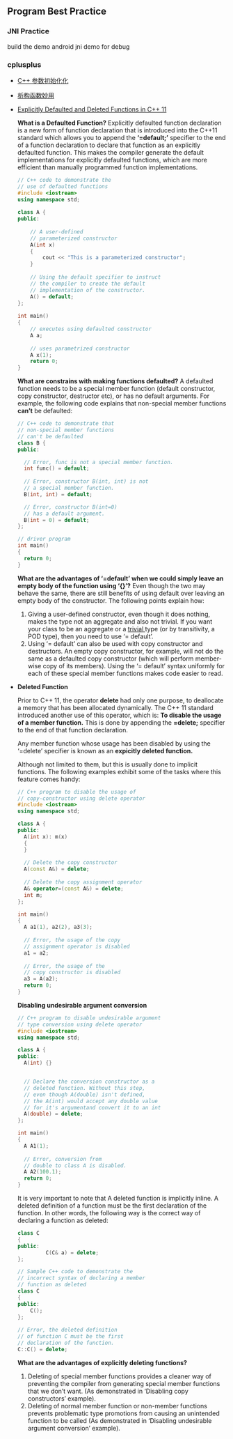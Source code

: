 ## Program Best Practice

### JNI Practice

build the demo android jni demo for debug 

### cplusplus
- [C++ 参数初始化化](https://www.zfl9.com/cpp-class.html)

- [析构函数妙用](https://www.jianshu.com/p/74bfdf3c1823)

- [Explicitly Defaulted and Deleted Functions in C++ 11](https://www.geeksforgeeks.org/explicitly-defaulted-deleted-functions-c-11/)

  **What is a Defaulted Function?**
  Explicitly defaulted function declaration is a new form of function declaration that is introduced into the C++11 standard which allows you to append the **‘=default;’** specifier to the end of a function declaration to declare that function as an explicitly defaulted function. This makes the compiler generate the default implementations for explicitly defaulted functions, which are more efficient than manually programmed function implementations.

  ```c++
  // C++ code to demonstrate the 
  // use of defaulted functions 
  #include <iostream> 
  using namespace std; 
    
  class A { 
  public: 
    
      // A user-defined  
      // parameterized constructor 
      A(int x)  
      { 
          cout << "This is a parameterized constructor"; 
      } 
        
      // Using the default specifier to instruct 
      // the compiler to create the default  
      // implementation of the constructor. 
      A() = default;  
  }; 
    
  int main() 
  { 
      // executes using defaulted constructor 
      A a;  
        
      // uses parametrized constructor 
      A x(1);  
      return 0; 
  } 
  ```

  

  **What are constrains with making functions defaulted?**
  A defaulted function needs to be a special member function (default constructor, copy constructor, destructor etc), or has no default arguments. For example, the following code explains that non-special member functions **can’t** be defaulted:

  ```c++
  // C++ code to demonstrate that 
  // non-special member functions 
  // can't be defaulted 
  class B { 
  public: 
  
  	// Error, func is not a special member function. 
  	int func() = default; 
  	
  	// Error, constructor B(int, int) is not 
  	// a special member function. 
  	B(int, int) = default; 
  
  	// Error, constructor B(int=0) 
  	// has a default argument. 
  	B(int = 0) = default; 
  }; 
  
  // driver program 
  int main() 
  { 
  	return 0; 
  } 
  
  ```

  

  

  **What are the advantages of ‘=default’ when we could simply leave an empty body of the function using ‘{}’?**
  Even though the two may behave the same, there are still benefits of using default over leaving an empty body of the constructor. The following points explain how:

  1. Giving a user-defined constructor, even though it does nothing, makes the type not an aggregate and also not trivial. If you want your class to be an aggregate or a [trivial ](https://www.geeksforgeeks.org/trivial-classes-c/)type (or by transitivity, a POD type), then you need to use ‘= default’.
  2. Using ‘= default’ can also be used with copy constructor and destructors. An empty copy constructor, for example, will not do the same as a defaulted copy constructor (which will perform member-wise copy of its members). Using the ‘= default’ syntax uniformly for each of these special member functions makes code easier to read.

- **Deleted Function**

  Prior to C++ 11, the operator **delete** had only one purpose, to deallocate a memory that has been allocated dynamically.
  The C++ 11 standard introduced another use of this operator, which is: **To disable the usage of a member function.** This is done by appending the **=delete;** specifier to the end of that function declaration.

  Any member function whose usage has been disabled by using the ‘=delete’ specifier is known as an **expicitly deleted function.**

  Although not limited to them, but this is usually done to implicit functions. The following examples exhibit some of the tasks where this feature comes handy:

  ```c++
  // C++ program to disable the usage of 
  // copy-constructor using delete operator 
  #include <iostream> 
  using namespace std; 
  
  class A { 
  public: 
  	A(int x): m(x) 
  	{ 
  	} 
  	
  	// Delete the copy constructor 
  	A(const A&) = delete; 
  	
  	// Delete the copy assignment operator 
  	A& operator=(const A&) = delete; 
  	int m; 
  }; 
  
  int main() 
  { 
  	A a1(1), a2(2), a3(3); 
  	
  	// Error, the usage of the copy 
  	// assignment operator is disabled 
  	a1 = a2; 
  	
  	// Error, the usage of the 
  	// copy constructor is disabled 
  	a3 = A(a2); 
  	return 0; 
  } 
  
  ```

  **Disabling undesirable argument conversion**

  ```c++
  // C++ program to disable undesirable argument 
  // type conversion using delete operator 
  #include <iostream> 
  using namespace std; 
  
  class A { 
  public: 
  	A(int) {} 
  
  
  	// Declare the conversion constructor as a 
  	// deleted function. Without this step, 
  	// even though A(double) isn't defined, 
  	// the A(int) would accept any double value 
  	// for it's argumentand convert it to an int 
  	A(double) = delete; 
  }; 
  
  int main() 
  { 
  	A A1(1); 
  	
  	// Error, conversion from 
  	// double to class A is disabled. 
  	A A2(100.1); 
  	return 0; 
  } 
  
  ```

  It is very important to note that A deleted function is implicitly inline. A deleted definition of a function must be the first declaration of the function. In other words, the following way is the correct way of declaring a function as deleted:

  ```c++
  class C 
  {
  public:
           C(C& a) = delete;
  };
  
  // Sample C++ code to demonstrate the  
  // incorrect syntax of declaring a member  
  // function as deleted 
  class C  
  { 
  public: 
      C(); 
  }; 
    
  // Error, the deleted definition   
  // of function C must be the first  
  // declaration of the function. 
  C::C() = delete;  
  ```

  **What are the advantages of explicitly deleting functions?**

  1. Deleting of special member functions provides a cleaner way of preventing the compiler from generating special member functions that we don’t want. (As demonstrated in ‘Disabling copy constructors’ example).
  2. Deleting of normal member function or non-member functions prevents problematic type promotions from causing an unintended function to be called (As demonstrated in ‘Disabling undesirable argument conversion’ example).







